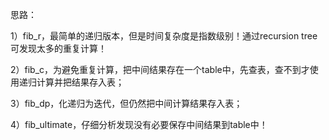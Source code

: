 思路：

  1）fib_r，最简单的递归版本，但是时间复杂度是指数级别！通过recursion tree可发现太多的重复计算！

  2）fib_c，为避免重复计算，把中间结果存在一个table中，先查表，查不到才使用递归计算并把结果存入表；

  3）fib_dp，化递归为迭代，但仍然把中间计算结果存入表；

  4）fib_ultimate，仔细分析发现没有必要保存中间结果到table中！

